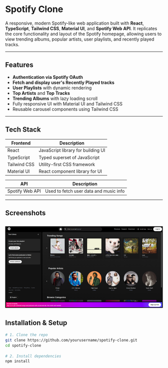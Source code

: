 # Spotify Clone

A responsive, modern Spotify-like web application built with **React**, **TypeScript**, **Tailwind CSS**, **Material UI**, and **Spotify Web API**. It replicates the core functionality and layout of the Spotify homepage, allowing users to view trending albums, popular artists, user playlists, and recently played tracks.

---

## Features

- **Authentication via Spotify OAuth**
- **Fetch and display user's Recently Played tracks**
- **User Playlists** with dynamic rendering
- **Top Artists** and **Top Tracks**
- **Trending Albums** with lazy loading scroll
- Fully responsive UI with Material UI and Tailwind CSS
- Reusable carousel components using Tailwind CSS

---

## Tech Stack

| Frontend        | Description                            |
|-----------------|----------------------------------------|
| React           | JavaScript library for building UI     |
| TypeScript      | Typed superset of JavaScript           |
| Tailwind CSS    | Utility-first CSS framework            |
| Material UI     | React component library for UI         |

| API             | Description                            |
|-----------------|----------------------------------------|
| Spotify Web API | Used to fetch user data and music info |

---

## Screenshots

![alt text](image.png)
---

## Installation & Setup

```bash
# 1. Clone the repo
git clone https://github.com/yourusername/spotify-clone.git
cd spotify-clone

# 2. Install dependencies
npm install

